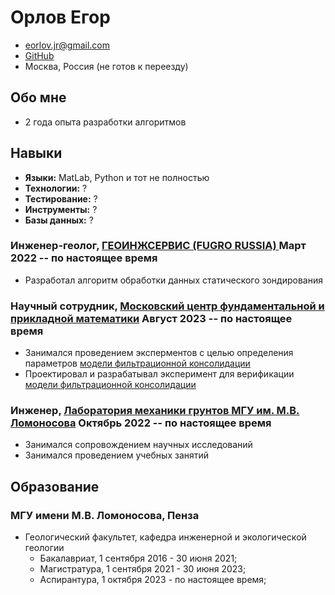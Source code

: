 # Орлов Егор

- <eorlov.jr@gmail.com>
- [GitHub](https://github.com/eomighty)
- Москва, Россия (не готов к переезду)

## Обо мне
- 2 года опыта разработки алгоритмов
## Навыки

- <b>Языки:</b> MatLab, Python и тот не полностью
- <b>Технологии:</b> ?
- <b>Тестирование:</b> ?
- <b>Инструменты:</b> ?
- <b>Базы данных:</b> ?

### <span>Инженер-геолог, <a href="https://geoingservice.ru/ru/">ГЕОИНЖСЕРВИС (FUGRO RUSSIA) </a></span> <span>Март 2022 -- по настоящее время</span>

- Разработал алгоритм обработки данных статического зондирования
  
### <span>Научный сотрудник, <a href="https://mathcenter.ru/">Московский центр фундаментальной и прикладной математики</a></span> <span>Август 2023 -- по настоящее время</span>

- Занимался проведением эксперментов с целью определения параметров <a href="https://istina.msu.ru/publications/article/556629683/">модели фильтрационной консолидации</a>
- Проектировал и разрабатывал эксперимент для верификации <a href="https://istina.msu.ru/publications/article/556629683/">модели фильтрационной консолидации</a>

### <span>Инженер, <a href="http://engeol.geol.msu.ru/">Лаборатория механики грунтов МГУ им. М.В. Ломоносова</a> </span> <span>Октябрь 2022 -- по настоящее время</span>

- Занимался сопровождением научных исследований
- Занимался проведением учебных занятий


## <span>Образование</span>

### <span>МГУ имени М.В. Ломоносова, Пенза</span> 

- Геологический факультет, кафедра инженерной и экологической геологии
    - Бакалавриат, 1 сентября 2016 - 30 июня 2021;
    - Магистратура, 1 сентября 2021 - 30 июня 2023;
    - Аспирантура, 1 октября 2023 - по настоящее время;
